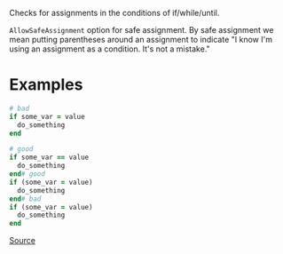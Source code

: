 
Checks for assignments in the conditions of
if/while/until.

`AllowSafeAssignment` option for safe assignment.
By safe assignment we mean putting parentheses around
an assignment to indicate "I know I'm using an assignment
as a condition. It's not a mistake."

# Examples

```ruby
# bad
if some_var = value
  do_something
end

# good
if some_var == value
  do_something
end# good
if (some_var = value)
  do_something
end# bad
if (some_var = value)
  do_something
end
```

[Source](http://www.rubydoc.info/gems/rubocop/RuboCop/Cop/Lint/AssignmentInCondition)